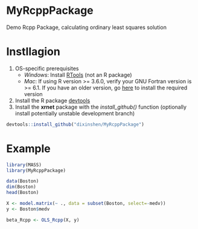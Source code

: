 # MyRcppPackage
Demo Rcpp Package, calculating ordinary least squares solution

# Instllagion
1.  OS-specific prerequisites
      - *Windows*: Install
        [RTools](https://cran.r-project.org/bin/windows/Rtools/) (not an
        R package)
      - *Mac*: If using R version \>= 3.6.0, verify your GNU Fortran
        version is \>= 6.1. If you have an older version, go
        [here](https://cran.r-project.org/bin/macosx/tools/) to install
        the required version
2.  Install the R package [devtools](https://github.com/hadley/devtools)
3.  Install the **xrnet** package with the *install\_github()* function
    (optionally install potentially unstable development branch)

<!-- end list -->

``` r
devtools::install_github("dixinshen/MyRcppPackage")
```

# Example
``` r
library(MASS)
library(MyRcppPackage)

data(Boston)
dim(Boston)
head(Boston)

X <- model.matrix(~ ., data = subset(Boston, select=-medv))
y <- Boston$medv

beta_Rcpp <- OLS_Rcpp(X, y)
```
